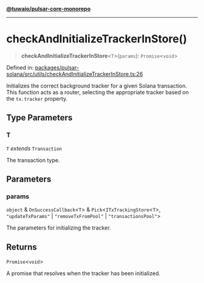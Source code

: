 [**@tuwaio/pulsar-core-monorepo**](../../../README.md)

***

# checkAndInitializeTrackerInStore()

> **checkAndInitializeTrackerInStore**\<`T`\>(`params`): `Promise`\<`void`\>

Defined in: [packages/pulsar-solana/src/utils/checkAndInitializeTrackerInStore.ts:26](https://github.com/TuwaIO/pulsar-core/blob/37a7892af021715ac51cc1827e93ad7b2762ab6c/packages/pulsar-solana/src/utils/checkAndInitializeTrackerInStore.ts#L26)

Initializes the correct background tracker for a given Solana transaction.
This function acts as a router, selecting the appropriate tracker based on the `tx.tracker` property.

## Type Parameters

### T

`T` *extends* `Transaction`

The transaction type.

## Parameters

### params

`object` & `OnSuccessCallback`\<`T`\> & `Pick`\<`ITxTrackingStore`\<`T`\>, `"updateTxParams"` \| `"removeTxFromPool"` \| `"transactionsPool"`\>

The parameters for initializing the tracker.

## Returns

`Promise`\<`void`\>

A promise that resolves when the tracker has been initialized.
